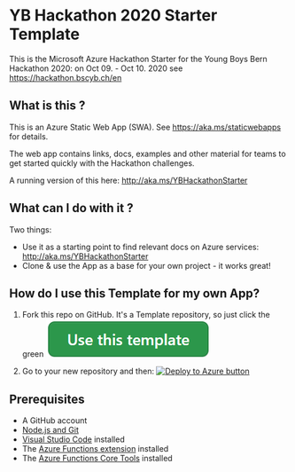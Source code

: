 # YB Hackathon 2020 Starter Template

This is the Microsoft Azure Hackathon Starter for the Young Boys Bern Hackathon 2020: 
on Oct 09. - Oct 10. 2020
see https://hackathon.bscyb.ch/en


## What is this ?

This is an Azure Static Web App (SWA). 
See https://aka.ms/staticwebapps for details.


The web app contains links, docs, examples and other material for teams to get started quickly with the Hackathon challenges.

A running version of this here: http://aka.ms/YBHackathonStarter



## What can I do with it ?

Two things:
* Use it as a starting point to find relevant docs on Azure services: http://aka.ms/YBHackathonStarter
* Clone & use the App as a base for your own project - it works great!

## How do I use this Template for my own App?

1. Fork this repo on GitHub. It's a Template repository, so just click the green 
[![Use this Template button](https://github.com/faxg/ybhackathon-starter/blob/master/app/public/img/use-this-template.png?raw=true)](https://github.com/faxg/ybhackathon-starter/generate)

2. Go to your new repository and then: 
[![Deploy to Azure button](https://aka.ms/deploytoazurebutton)](https://portal.azure.com/?feature.customportal=false#create/Microsoft.StaticApp)



## Prerequisites

- A GitHub account
- [Node.js and Git](https://nodejs.org/)
- [Visual Studio Code](https://code.visualstudio.com/) installed
- The [Azure Functions extension](https://marketplace.visualstudio.com/items?itemName=ms-azuretools.vscode-azurefunctions) installed
- The [Azure Functions Core Tools](https://docs.microsoft.com/azure/azure-functions/functions-run-local) installed

